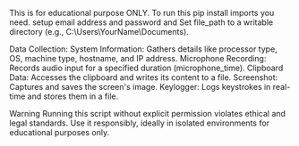 This is for educational purpose ONLY. To run this pip install imports you need.
setup email address and password and Set file_path to a writable directory (e.g., C:\\Users\\YourName\\Documents).

Data Collection:
System Information: Gathers details like processor type, OS, machine type, hostname, and IP address.
Microphone Recording: Records audio input for a specified duration (microphone_time).
Clipboard Data: Accesses the clipboard and writes its content to a file.
Screenshot: Captures and saves the screen's image.
Keylogger: Logs keystrokes in real-time and stores them in a file.

Warning
Running this script without explicit permission violates ethical and legal standards. Use it responsibly, ideally in isolated environments for educational purposes only.
